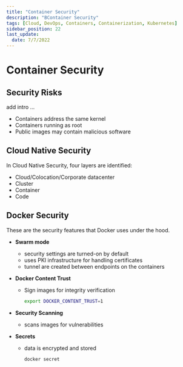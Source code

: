 ```yaml
---
title: "Container Security"
description: "BContainer Security"
tags: [Cloud, DevOps, Containers, Containerization, Kubernetes]
sidebar_position: 22
last_update:
  date: 7/7/2022
---
```


# Container Security 

## Security Risks 

add intro ...

- Containers address the same kernel 
- Containers running as root 
- Public images may contain malicious software

## Cloud Native Security 

In Cloud Native Security, four layers are identified:

- Cloud/Colocation/Corporate datacenter
- Cluster
- Container
- Code

## Docker Security 

These are the security features that Docker uses under the hood.

- **Swarm mode** 

    - security settings are turned-on by default
    - uses PKI infrastructure for handling certificates 
    - tunnel are created between endpoints on the containers

- **Docker Content Trust** 

    - Sign images for integrity verification

        ```bash
        export DOCKER_CONTENT_TRUST=1 
        ```

- **Security Scanning**

    - scans images for vulnerabilities

- **Secrets**

    - data is encrypted and stored

        ```bash
        docker secret 
        ```




 

 